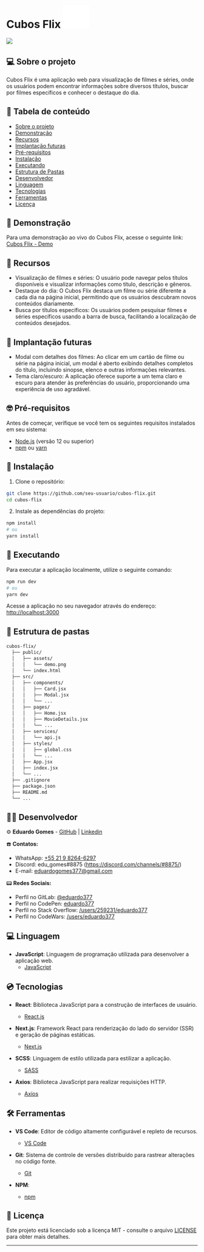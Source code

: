 # Cubos Flix ![Cubo Flix Logo](./public/assets/logo.svg)

<img src="http://img.shields.io/static/v1?label=STATUS&message=EM%20DESENVOLVIMENTO&color=RED&style=for-the-badge"/>

## 💻 Sobre o projeto

Cubos Flix é uma aplicação web para visualização de filmes e séries, onde os usuários podem encontrar informações sobre diversos títulos, buscar por filmes específicos e conhecer o destaque do dia.

 <!-- Além disso, a aplicação possui suporte para tema claro e escuro, proporcionando uma experiência personalizada ao usuário. -->

## 🎯 Tabela de conteúdo

   * [Sobre o projeto](#-sobre-o-projeto)
   * [Demonstração](#-demonstração)
   * [Recursos](#-recursos)
   * [Implantação futuras](#-implantação-futuras)
   * [Pré-requisitos](#-pré-requisitos)
   * [Instalação](#-instalação)
   * [Executando](#-executando)
   * [Estrutura de Pastas](#-estrutura-de-pastas)
   * [Desenvolvedor](#-desenvolvedor)
   * [Linguagem](#-linguagem)
   * [Tecnologias](#-tecnologias)
   * [Ferramentas](#-ferramentas)
   * [Licença](#-licença)

## 🚀 Demonstração

Para uma demonstração ao vivo do Cubos Flix, acesse o seguinte link: [Cubos Flix - Demo](https://cubos.netlify.app/)

## 🕋 Recursos

- Visualização de filmes e séries: O usuário pode navegar pelos títulos disponíveis e visualizar informações como título, descrição e gêneros.
- Destaque do dia: O Cubos Flix destaca um filme ou série diferente a cada dia na página inicial, permitindo que os usuários descubram novos conteúdos diariamente.
- Busca por títulos específicos: Os usuários podem pesquisar filmes e séries específicos usando a barra de busca, facilitando a localização de conteúdos desejados.

## 🤞 Implantação futuras

- Modal com detalhes dos filmes: Ao clicar em um cartão de filme ou série na página inicial, um modal é aberto exibindo detalhes completos do título, incluindo sinopse, elenco e outras informações relevantes.
- Tema claro/escuro: A aplicação oferece suporte a um tema claro e escuro para atender às preferências do usuário, proporcionando uma experiência de uso agradável.

## 🤓 Pré-requisitos

Antes de começar, verifique se você tem os seguintes requisitos instalados em seu sistema:

- [Node.js](https://nodejs.org/en) (versão 12 ou superior)
- [npm](https://www.npmjs.com/) ou [yarn](https://yarnpkg.com/)

## 🧠 Instalação

1. Clone o repositório:

```bash
git clone https://github.com/seu-usuario/cubos-flix.git
cd cubos-flix
```

2. Instale as dependências do projeto:

```bash
npm install
# ou
yarn install
```

## 🙌 Executando

Para executar a aplicação localmente, utilize o seguinte comando:

```bash
npm run dev
# ou
yarn dev
```

Acesse a aplicação no seu navegador através do endereço: [http://localhost:3000](http://localhost:3000)

## 📁 Estrutura de pastas

```
cubos-flix/
  ├── public/
  │   ├── assets/
  │   │   └── demo.png
  │   └── index.html
  ├── src/
  │   ├── components/
  │   │   ├── Card.jsx
  │   │   ├── Modal.jsx
  │   │   └── ...
  │   ├── pages/
  │   │   ├── Home.jsx
  │   │   ├── MovieDetails.jsx
  │   │   └── ...
  │   ├── services/
  │   │   └── api.js
  │   ├── styles/
  │   │   ├── global.css
  │   │   └── ...
  │   ├── App.jsx
  │   ├── index.jsx
  │   └── ...
  ├── .gitignore
  ├── package.json
  ├── README.md
  └── ...
```

## 👨‍💻 Desenvolvedor

⚙️ **Eduardo Gomes** - [GitHub](https://github.com/Eduardo377) | [Linkedin](https://www.linkedin.com/in/eduardogomes377/)

☎️ **Contatos:**
- WhatsApp: [+55 21 9 8264-6297](https://api.whatsapp.com/send?phone=5521982646297)
- Discord: edu_gomes#8875 (https://discord.com/channels/#8875/)
- E-mail: eduardogomes377@gmail.com

📟 **Redes Sociais:**
- Perfil no GitLab: [@eduardo377](https://gitlab.com/eduardo377)
- Perfil no CodePen: [eduardo377](https://codepen.io/eduardo377)
- Perfil no Stack Overflow: [/users/259231/eduardo377](https://pt.stackoverflow.com/users/259231/eduardo377)
- Perfil no CodeWars: [/users/eduardo377](https://www.codewars.com/users/eduardo377)

## 💻 Linguagem

- **JavaScript**: Linguagem de programação utilizada para desenvolver a aplicação web.
  - [JavaScript](https://www.ecma-international.org/)
## 💿 Tecnologias

- **React**: Biblioteca JavaScript para a construção de interfaces de usuário.
  - [React.js](https://reactjs.org/)

- **Next.js**: Framework React para renderização do lado do servidor (SSR) e geração de páginas estáticas.
  - [Next.js](https://nextjs.org/)

- **SCSS**: Linguagem de estilo utilizada para estilizar a aplicação.
  - [SASS](https://sass-lang.com/)

- **Axios**: Biblioteca JavaScript para realizar requisições HTTP.
  - [Axios](https://axios-http.com/)

## 🛠 Ferramentas

- **VS Code**: Editor de código altamente configurável e repleto de recursos.
  - [VS Code](https://code.visualstudio.com/)

- **Git**: Sistema de controle de versões distribuído para rastrear alterações no código fonte.
  - [Git](https://git-scm.com/)

- **NPM**:
  - [npm](https://www.npmjs.com/)

## 🧾 Licença

Este projeto está licenciado sob a licença MIT - consulte o arquivo [LICENSE](LICENSE) para obter mais detalhes.

---